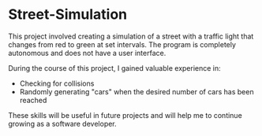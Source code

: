 # Street-Simulation
This project involved creating a simulation of a street with a traffic light that changes from red to green at set intervals. The program is completely autonomous and does not have a user interface.

During the course of this project, I gained valuable experience in:

 - Checking for collisions
 - Randomly generating "cars" when the desired number of cars has been reached
 
These skills will be useful in future projects and will help me to continue growing as a software developer.
